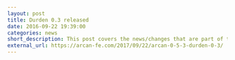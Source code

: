 ```yaml
---
layout: post
title: Durden 0.3 released
date: 2016-09-22 19:39:00
categories: news
short_description: This post covers the news/changes that are part of the 0.3 release
external_url: https://arcan-fe.com/2017/09/22/arcan-0-5-3-durden-0-3/
---
```

